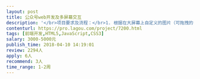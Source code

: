 ```yaml
---                
layout: post       
title: 公众号web开发及多屏幕交互           
description: '</br>项目要求及流程：</br>1. 根据在大屏幕上自定义的图片（可拖拽的多个控件组成的图片）进行前端html5渲染；</br>2. 开发基于web端的应用，并嵌入到微信公众号；</br>3. 用户可以通过扫码等方式在手机上获取到在大屏幕自定义的图片内容。</br></br>人员要求：</br>1. 前期配合设计及动画进行开发对接；</br>2. 需要能够时间稳定快速反馈；</br>3. 需要配合硬件进行现场调试。</br>'     
contenturl: https://pro.lagou.com/project/7200.html      
tags: [前端开发,HTML5,JavaScript,CSS3]            
salary: 3000-5000元          
publish_time: 2018-04-10 14:19:01         
review: 2294人                   
apply: 6人                   
recommend: 3人                   
time_range: 1-2周              
---                 
```


